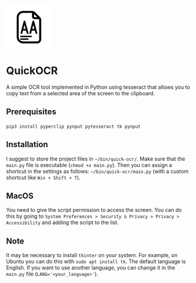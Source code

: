 <img src="./logo/quick_ocr_logo.svg" width="120px" alt="QuickOCR Logo">

# QuickOCR
A simple OCR tool implemented in Python using tesseract that allows you to copy text from a selected area of the screen to the clipboard.

## Prerequisites
`pip3 install pyperclip pynput pytesseract tk pynput`

## Installation
I suggest to store the project files in `~/bin/quick-ocr/`.
Make sure that the `main.py` file is executable (`chmod +x main.py`).
Then you can assign a shortcut in the settings as follows: `~/bin/quick-ocr/main.py` (with a custom shortcut like `Win + Shift + T`).

## MacOS
You need to give the script permission to access the screen. You can do this by going to `System Preferences > Security & Privacy > Privacy > Accessibility` and adding the script to the list.

## Note
It may be necessary to install `tkinter` on your system. For example, on Ubuntu you can do this with `sudo apt install tk`.
The default language is English. If you want to use another language, you can change it in the `main.py` file (`LANG='<your_language>'`).